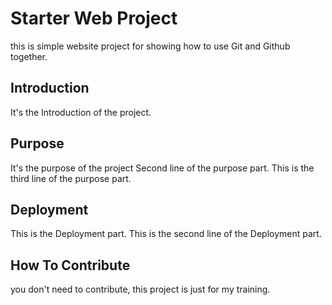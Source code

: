 # Starter Web Project

this is simple website project for showing how to use Git and Github together.

## Introduction

It's the Introduction of the project.

## Purpose

It's the purpose of the project
Second line of the purpose part.
This is the third line of the purpose part.
## Deployment

This is the Deployment part.
This is the second line of the Deployment part.

## How To Contribute

you don't need to contribute, this project is just for my training.